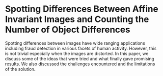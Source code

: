 #  Spotting Differences Between Affine Invariant Images and Counting the Number of Object Differences
Spotting differences between images have wide ranging applications including fraud detection in various facets of human activity. However, this is not trivial especially when the images are distorted. In this paper, we discuss some of the ideas that were tried and what finally gave promising results. We also discussed the challenges encountered and the limitations of the solution.
